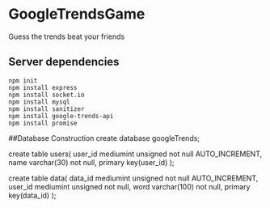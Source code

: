 # GoogleTrendsGame

Guess the trends beat your friends

## Server dependencies


````
npm init
npm install express
npm install socket.io
npm install mysql
npm install sanitizer
npm install google-trends-api
npm install promise
````

##Database Construction
create database googleTrends;

create table users(
  user_id mediumint unsigned not null AUTO_INCREMENT,
  name varchar(30) not null,
  primary key(user_id)
);

create table data(
  data_id mediumint unsigned not null AUTO_INCREMENT,
  user_id mediumint unsigned not null,
  word varchar(100) not null,
  primary key(data_id)
);
